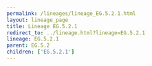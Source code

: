 ```yaml
---
permalink: /lineages/lineage_EG.5.2.1.html
layout: lineage_page
title: Lineage EG.5.2.1
redirect_to: ../lineage.html?lineage=EG.5.2.1
lineage: EG.5.2.1
parent: EG.5.2
children: ['EG.5.2.1']
---
```

